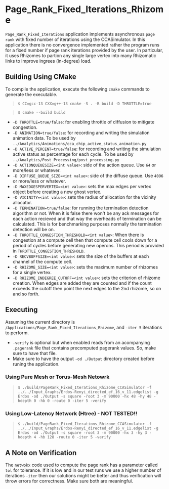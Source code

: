 # Page_Rank_Fixed_Iterations_Rhizome
`Page_Rank_Fixed_Iterations` application implements asynchronous `page rank` with fixed number of iterations using the CCASimulator. In this application there is no convergence implemented rather the program runs for a fixed number if page rank iterations provided by the user. In particular, it uses Rhizomes to partion any single large vertex into many Rhizomatic links to improve ingrees (in-degree) load.

## Building Using CMake
To compile the application, execute the following `cmake` commands to generate the executable.
> `$ CC=gcc-13 CXX=g++-13 cmake -S . -B build -D THROTTLE=true`

> `$ cmake --build build`

- `-D THROTTLE=true/false`: for enabling throttle of diffusion to mitigate congestion.
- `-D ANIMATION=true/false`: for recording and writing the simulation animation data. To be used by `../Analytics/Animations/cca_chip_active_status_animation.py`
- `-D ACTIVE_PERCENT=true/false`: for recording and writing the simulation active status as percentage for each cycle. To be used by `../Analytics/Post_Processing/post_processing.py`
- `-D ACTIONQUEUESIZE=<int value>`: side of the action queue. Use `64` or more/less or whatever.
- `-D DIFFUSE_QUEUE_SIZE=<int value>`: side of the diffuse queue. Use `4096` or more/less or whatever.
- `-D MAXEDGESPERVERTEX=<int value>`: sets the max edges per vertex object before creating a new ghost vertex.
- `-D VICINITY=<int value>`: sets the radius of allocation for the vicinity allocator.
- `-D TERMINATION=true/false`: for running the termination detection algorithm or not. When it is false there won't be any ack messages for each action recieved and that way the overheads of termination can be calculated. This is for benchmarking purposes normally the termination detection will be on.
- `-D THROTTLE_CONGESTION_THRESHOLD=<int value>`: When there is congestion at a compute cell then that compute cell cools down for a period of cycles before generating new operons. This period is provided in `THROTTLE_CONGESTION_THRESHOLD`.
- `-D RECVBUFFSIZE=<int value>`: sets the size of the buffers at each channel of the compute cell.
- `-D RHIZOME_SIZE=<int value>`: sets the maximum number of rhizomes for a single vertex.
- `-D RHIZOME_INDEGREE_CUTOFF=<int value>`: sets the criterion of rhizome creation. When edges are added they are counted and if the count exceeds the cutoff then point the next edges to the 2nd rhizome, so on and so forth.

## Executing
Assuming the current directory is `/Applications/Page_Rank_Fixed_Iterations_Rhizome`, and `-iter 5` iterations to perform. 
- `-verify` is optional but when enabled reads from an acompanying `.pagerank` file that contains precomputed pagerank values. So, make sure to have that file.
- Make sure to have the output `-od ./Output` directory created before runing the application.
### Using Pure Mesh or Torus-Mesh Netowrk
> `$ ./build/PageRank_Fixed_Iterations_Rhizome_CCASimulator -f ../../Input_Graphs/Erdos-Renyi_directed_ef_16_v_11.edgelist -g Erdos -od ./Output -s square -root 3 -m 90000 -hx 48 -hy 48 -hdepth 0 -hb 0 -route 0 -iter 5 -verify`
### Using Low-Latency Network (Htree) - NOT TESTED!!
> `$ ./build/PageRank_Fixed_Iterations_Rhizome_CCASimulator -f ../../Input_Graphs/Erdos-Renyi_directed_ef_16_v_11.edgelist -g Erdos -od ./Output -s square -root 3 -m 90000 -hx 3 -hy 3 -hdepth 4 -hb 128 -route 0 -iter 5 -verify`

## A Note on Verification
The `netwokx` code used to compute the page rank has a parameter called `tol` for tolerance. If it is low and in our test runs we use a higher number of iterations `-iter` then our solutions might be better and thus verification will throw errors for correctness. Make sure both are meaningful.
